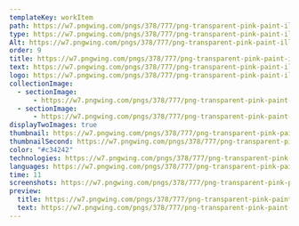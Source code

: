 ```yaml
---
templateKey: workItem
path: https://w7.pngwing.com/pngs/378/777/png-transparent-pink-paint-illustration-ink-brush-pen-red-hair-brush-purple-ink-text-thumbnail.png
type: https://w7.pngwing.com/pngs/378/777/png-transparent-pink-paint-illustration-ink-brush-pen-red-hair-brush-purple-ink-text-thumbnail.png
Alt: https://w7.pngwing.com/pngs/378/777/png-transparent-pink-paint-illustration-ink-brush-pen-red-hair-brush-purple-ink-text-thumbnail.png
order: 9
title: https://w7.pngwing.com/pngs/378/777/png-transparent-pink-paint-illustration-ink-brush-pen-red-hair-brush-purple-ink-text-thumbnail.png
text: https://w7.pngwing.com/pngs/378/777/png-transparent-pink-paint-illustration-ink-brush-pen-red-hair-brush-purple-ink-text-thumbnail.png
logo: https://w7.pngwing.com/pngs/378/777/png-transparent-pink-paint-illustration-ink-brush-pen-red-hair-brush-purple-ink-text-thumbnail.png
collectionImage:
  - sectionImage:
      - https://w7.pngwing.com/pngs/378/777/png-transparent-pink-paint-illustration-ink-brush-pen-red-hair-brush-purple-ink-text-thumbnail.png
  - sectionImage:
      - https://w7.pngwing.com/pngs/378/777/png-transparent-pink-paint-illustration-ink-brush-pen-red-hair-brush-purple-ink-text-thumbnail.png
displayTwoImages: true
thumbnail: https://w7.pngwing.com/pngs/378/777/png-transparent-pink-paint-illustration-ink-brush-pen-red-hair-brush-purple-ink-text-thumbnail.png
thumbnailSecond: https://w7.pngwing.com/pngs/378/777/png-transparent-pink-paint-illustration-ink-brush-pen-red-hair-brush-purple-ink-text-thumbnail.png
color: "#c34242"
technologies: https://w7.pngwing.com/pngs/378/777/png-transparent-pink-paint-illustration-ink-brush-pen-red-hair-brush-purple-ink-text-thumbnail.png
languages: https://w7.pngwing.com/pngs/378/777/png-transparent-pink-paint-illustration-ink-brush-pen-red-hair-brush-purple-ink-text-thumbnail.png
time: 11
screenshots: https://w7.pngwing.com/pngs/378/777/png-transparent-pink-paint-illustration-ink-brush-pen-red-hair-brush-purple-ink-text-thumbnail.png
preview:
  title: https://w7.pngwing.com/pngs/378/777/png-transparent-pink-paint-illustration-ink-brush-pen-red-hair-brush-purple-ink-text-thumbnail.png
  text: https://w7.pngwing.com/pngs/378/777/png-transparent-pink-paint-illustration-ink-brush-pen-red-hair-brush-purple-ink-text-thumbnail.png
---
```

